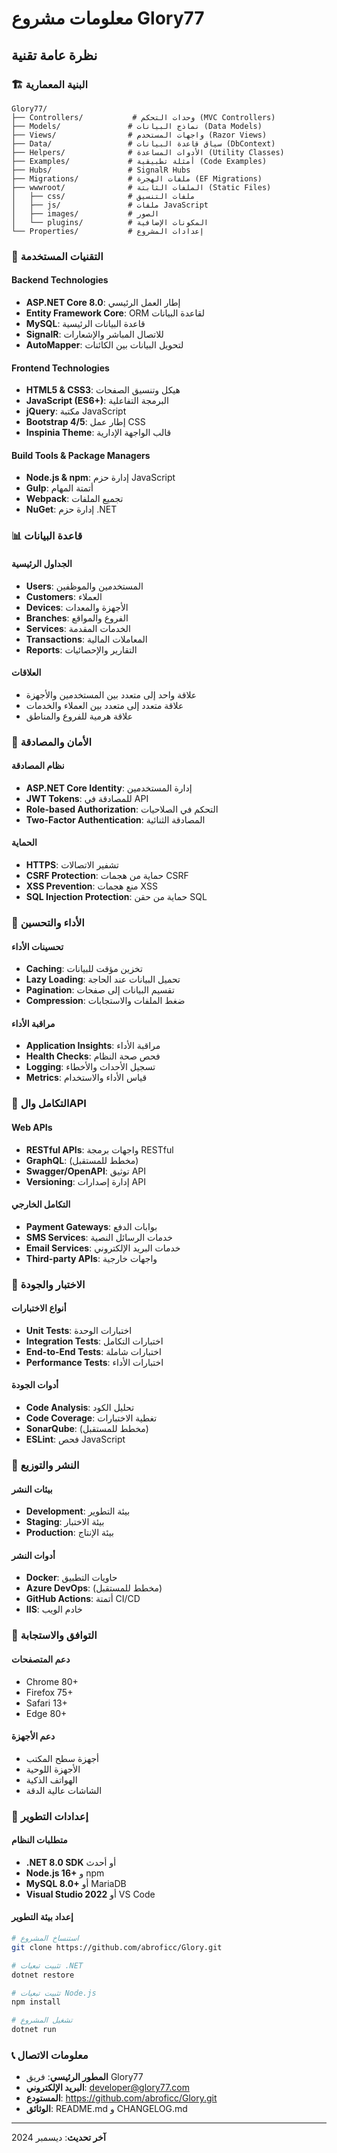 # معلومات مشروع Glory77

## نظرة عامة تقنية

### 🏗️ البنية المعمارية
```
Glory77/
├── Controllers/           # وحدات التحكم (MVC Controllers)
├── Models/               # نماذج البيانات (Data Models)
├── Views/                # واجهات المستخدم (Razor Views)
├── Data/                 # سياق قاعدة البيانات (DbContext)
├── Helpers/              # الأدوات المساعدة (Utility Classes)
├── Examples/             # أمثلة تطبيقية (Code Examples)
├── Hubs/                 # SignalR Hubs
├── Migrations/           # ملفات الهجرة (EF Migrations)
├── wwwroot/              # الملفات الثابتة (Static Files)
│   ├── css/              # ملفات التنسيق
│   ├── js/               # ملفات JavaScript
│   ├── images/           # الصور
│   └── plugins/          # المكونات الإضافية
└── Properties/           # إعدادات المشروع
```

### 🔧 التقنيات المستخدمة

#### Backend Technologies
- **ASP.NET Core 8.0**: إطار العمل الرئيسي
- **Entity Framework Core**: ORM لقاعدة البيانات
- **MySQL**: قاعدة البيانات الرئيسية
- **SignalR**: للاتصال المباشر والإشعارات
- **AutoMapper**: لتحويل البيانات بين الكائنات

#### Frontend Technologies
- **HTML5 & CSS3**: هيكل وتنسيق الصفحات
- **JavaScript (ES6+)**: البرمجة التفاعلية
- **jQuery**: مكتبة JavaScript
- **Bootstrap 4/5**: إطار عمل CSS
- **Inspinia Theme**: قالب الواجهة الإدارية

#### Build Tools & Package Managers
- **Node.js & npm**: إدارة حزم JavaScript
- **Gulp**: أتمتة المهام
- **Webpack**: تجميع الملفات
- **NuGet**: إدارة حزم .NET

### 📊 قاعدة البيانات

#### الجداول الرئيسية
- **Users**: المستخدمين والموظفين
- **Customers**: العملاء
- **Devices**: الأجهزة والمعدات
- **Branches**: الفروع والمواقع
- **Services**: الخدمات المقدمة
- **Transactions**: المعاملات المالية
- **Reports**: التقارير والإحصائيات

#### العلاقات
- علاقة واحد إلى متعدد بين المستخدمين والأجهزة
- علاقة متعدد إلى متعدد بين العملاء والخدمات
- علاقة هرمية للفروع والمناطق

### 🔐 الأمان والمصادقة

#### نظام المصادقة
- **ASP.NET Core Identity**: إدارة المستخدمين
- **JWT Tokens**: للمصادقة في API
- **Role-based Authorization**: التحكم في الصلاحيات
- **Two-Factor Authentication**: المصادقة الثنائية

#### الحماية
- **HTTPS**: تشفير الاتصالات
- **CSRF Protection**: حماية من هجمات CSRF
- **XSS Prevention**: منع هجمات XSS
- **SQL Injection Protection**: حماية من حقن SQL

### 🚀 الأداء والتحسين

#### تحسينات الأداء
- **Caching**: تخزين مؤقت للبيانات
- **Lazy Loading**: تحميل البيانات عند الحاجة
- **Pagination**: تقسيم البيانات إلى صفحات
- **Compression**: ضغط الملفات والاستجابات

#### مراقبة الأداء
- **Application Insights**: مراقبة الأداء
- **Health Checks**: فحص صحة النظام
- **Logging**: تسجيل الأحداث والأخطاء
- **Metrics**: قياس الأداء والاستخدام

### 🔄 التكامل والAPI

#### Web APIs
- **RESTful APIs**: واجهات برمجة RESTful
- **GraphQL**: (مخطط للمستقبل)
- **Swagger/OpenAPI**: توثيق API
- **Versioning**: إدارة إصدارات API

#### التكامل الخارجي
- **Payment Gateways**: بوابات الدفع
- **SMS Services**: خدمات الرسائل النصية
- **Email Services**: خدمات البريد الإلكتروني
- **Third-party APIs**: واجهات خارجية

### 🧪 الاختبار والجودة

#### أنواع الاختبارات
- **Unit Tests**: اختبارات الوحدة
- **Integration Tests**: اختبارات التكامل
- **End-to-End Tests**: اختبارات شاملة
- **Performance Tests**: اختبارات الأداء

#### أدوات الجودة
- **Code Analysis**: تحليل الكود
- **Code Coverage**: تغطية الاختبارات
- **SonarQube**: (مخطط للمستقبل)
- **ESLint**: فحص JavaScript

### 🚀 النشر والتوزيع

#### بيئات النشر
- **Development**: بيئة التطوير
- **Staging**: بيئة الاختبار
- **Production**: بيئة الإنتاج

#### أدوات النشر
- **Docker**: حاويات التطبيق
- **Azure DevOps**: (مخطط للمستقبل)
- **GitHub Actions**: أتمتة CI/CD
- **IIS**: خادم الويب

### 📱 التوافق والاستجابة

#### دعم المتصفحات
- Chrome 80+
- Firefox 75+
- Safari 13+
- Edge 80+

#### دعم الأجهزة
- أجهزة سطح المكتب
- الأجهزة اللوحية
- الهواتف الذكية
- الشاشات عالية الدقة

### 🔧 إعدادات التطوير

#### متطلبات النظام
- **.NET 8.0 SDK** أو أحدث
- **Node.js 16+** و npm
- **MySQL 8.0+** أو MariaDB
- **Visual Studio 2022** أو VS Code

#### إعداد بيئة التطوير
```bash
# استنساخ المشروع
git clone https://github.com/abroficc/Glory.git

# تثبيت تبعيات .NET
dotnet restore

# تثبيت تبعيات Node.js
npm install

# تشغيل المشروع
dotnet run
```

### 📞 معلومات الاتصال

- **المطور الرئيسي**: فريق Glory77
- **البريد الإلكتروني**: developer@glory77.com
- **المستودع**: https://github.com/abroficc/Glory.git
- **الوثائق**: README.md و CHANGELOG.md

---

**آخر تحديث**: ديسمبر 2024

